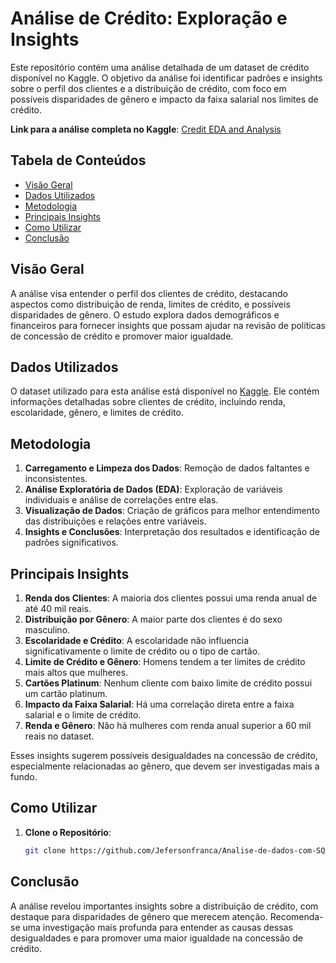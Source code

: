 # Análise de Crédito: Exploração e Insights

Este repositório contém uma análise detalhada de um dataset de crédito disponível no Kaggle. O objetivo da análise foi identificar padrões e insights sobre o perfil dos clientes e a distribuição de crédito, com foco em possíveis disparidades de gênero e impacto da faixa salarial nos limites de crédito.

**Link para a análise completa no Kaggle**: [Credit EDA and Analysis](https://www.kaggle.com/code/jefersonfranca/credit-eda-and-analysis?scriptVersionId=184935101)

## Tabela de Conteúdos

- [Visão Geral](#visão-geral)
- [Dados Utilizados](#dados-utilizados)
- [Metodologia](#metodologia)
- [Principais Insights](#principais-insights)
- [Como Utilizar](#como-utilizar)
- [Conclusão](#conclusão)

## Visão Geral

A análise visa entender o perfil dos clientes de crédito, destacando aspectos como distribuição de renda, limites de crédito, e possíveis disparidades de gênero. O estudo explora dados demográficos e financeiros para fornecer insights que possam ajudar na revisão de políticas de concessão de crédito e promover maior igualdade.

## Dados Utilizados

O dataset utilizado para esta análise está disponível no [Kaggle](https://www.kaggle.com/datasets). Ele contém informações detalhadas sobre clientes de crédito, incluindo renda, escolaridade, gênero, e limites de crédito.

## Metodologia

1. **Carregamento e Limpeza dos Dados**: Remoção de dados faltantes e inconsistentes.
2. **Análise Exploratória de Dados (EDA)**: Exploração de variáveis individuais e análise de correlações entre elas.
3. **Visualização de Dados**: Criação de gráficos para melhor entendimento das distribuições e relações entre variáveis.
4. **Insights e Conclusões**: Interpretação dos resultados e identificação de padrões significativos.

## Principais Insights

1. **Renda dos Clientes**: A maioria dos clientes possui uma renda anual de até 40 mil reais.
2. **Distribuição por Gênero**: A maior parte dos clientes é do sexo masculino.
3. **Escolaridade e Crédito**: A escolaridade não influencia significativamente o limite de crédito ou o tipo de cartão.
4. **Limite de Crédito e Gênero**: Homens tendem a ter limites de crédito mais altos que mulheres.
5. **Cartões Platinum**: Nenhum cliente com baixo limite de crédito possui um cartão platinum.
6. **Impacto da Faixa Salarial**: Há uma correlação direta entre a faixa salarial e o limite de crédito.
7. **Renda e Gênero**: Não há mulheres com renda anual superior a 60 mil reais no dataset.

Esses insights sugerem possíveis desigualdades na concessão de crédito, especialmente relacionadas ao gênero, que devem ser investigadas mais a fundo.

## Como Utilizar

1. **Clone o Repositório**:
    ```bash
    git clone https://github.com/Jefersonfranca/Analise-de-dados-com-SQL.git
    ```

## Conclusão

A análise revelou importantes insights sobre a distribuição de crédito, com destaque para disparidades de gênero que merecem atenção. Recomenda-se uma investigação mais profunda para entender as causas dessas desigualdades e para promover uma maior igualdade na concessão de crédito.

